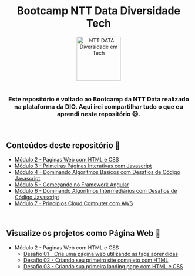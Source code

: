 <div align="center">
  <h1>Bootcamp NTT Data Diversidade Tech</h1>
  <img height="120" src="https://hermes.digitalinnovation.one/tracks/cf84a1fb-27d1-48c0-847b-e4632ee16519.png" alt="NTT DATA Diversidade em Tech">
</div>

<div align="center">
  <br>
  <h3>Este repositório é voltado ao Bootcamp da NTT Data realizado na plataforma da DIO. Aqui irei compartilhar tudo o que eu aprendi neste repositório 😄.</h3>
  <br>
</div>

## Conteúdos deste repositório 🔎

- [Módulo 2 - Páginas Web com HTML e CSS](modulo_2/Modulo2.md)
- [Módulo 3 - Primeiras Páginas Interativas com Javascript]()
- [Módulo 4 - Dominando Algoritmos Básicos com Desafios de Código Javascript]()
- [Módulo 5 - Começando no Framework Angular]()
- [Módulo 6 - Dominando Algoritmos Intermediários com Desafios de Código Javascript]()
- [Módulo 7 - Princípios Cloud Computer com AWS]()

<br>

## Visualize os projetos como Página Web 👀

- Módulo 2 - Páginas Web com HTML e CSS
  - [Desafio 01 - Crie uma página web utilizando as tags aprendidas](https://lucasnsf.github.io/bootcamp-ntt-data-diversidade/modulo_2/desafio-01.html)
  - [Desafio 02 - Criando seu primeiro site completo com HTML](https://lucasnsf.github.io/bootcamp-ntt-data-diversidade/modulo_2/desafio-02/desafio-02.html)
  - [Desafio 03 - Criando sua primeira landing page com HTML e CSS](https://lucasnsf.github.io/bootcamp-ntt-data-diversidade/modulo_2/desafio-03/desafio-03.html)

